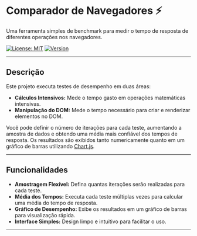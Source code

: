# Comparador de Navegadores ⚡

Uma ferramenta simples de benchmark para medir o tempo de resposta de diferentes operações nos navegadores.

[![License: MIT](https://img.shields.io/badge/License-MIT-green.svg)](LICENSE)
[![Version](https://img.shields.io/badge/version-1.0.0-blue.svg)](https://github.com/seu-usuario/projeto-benchmark)

---

## Descrição

Este projeto executa testes de desempenho em duas áreas:

- **Cálculos Intensivos:** Mede o tempo gasto em operações matemáticas intensivas.
- **Manipulação do DOM:** Mede o tempo necessário para criar e renderizar elementos no DOM.

Você pode definir o número de iterações para cada teste, aumentando a amostra de dados e obtendo uma média mais confiável dos tempos de resposta. Os resultados são exibidos tanto numericamente quanto em um gráfico de barras utilizando [Chart.js](https://www.chartjs.org/).

---

## Funcionalidades

- **Amostragem Flexível:** Defina quantas iterações serão realizadas para cada teste.
- **Média dos Tempos:** Executa cada teste múltiplas vezes para calcular uma média do tempo de resposta.
- **Gráfico de Desempenho:** Exibe os resultados em um gráfico de barras para visualização rápida.
- **Interface Simples:** Design limpo e intuitivo para facilitar o uso.

---
